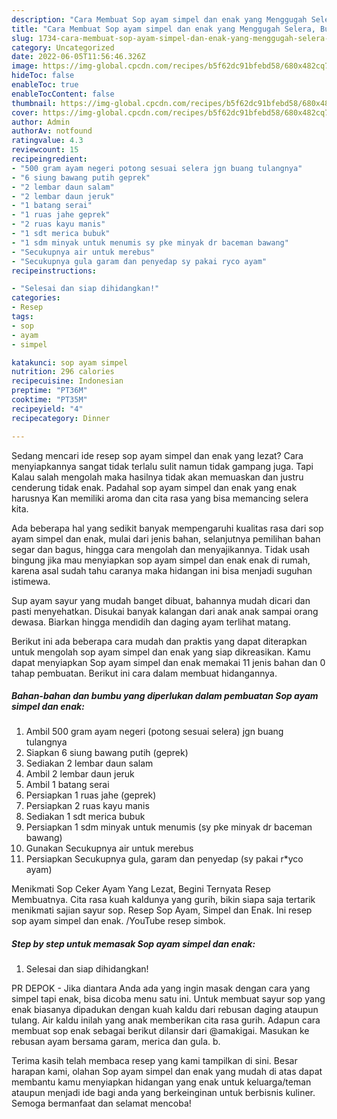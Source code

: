 ```yaml
---
description: "Cara Membuat Sop ayam simpel dan enak yang Menggugah Selera, Buat Buka Puasa Lezat"
title: "Cara Membuat Sop ayam simpel dan enak yang Menggugah Selera, Buat Buka Puasa Lezat"
slug: 1734-cara-membuat-sop-ayam-simpel-dan-enak-yang-menggugah-selera-buat-buka-puasa-lezat
category: Uncategorized
date: 2022-06-05T11:56:46.326Z
image: https://img-global.cpcdn.com/recipes/b5f62dc91bfebd58/680x482cq70/sop-ayam-simpel-dan-enak-foto-resep-utama.jpg
hideToc: false
enableToc: true
enableTocContent: false
thumbnail: https://img-global.cpcdn.com/recipes/b5f62dc91bfebd58/680x482cq70/sop-ayam-simpel-dan-enak-foto-resep-utama.jpg
cover: https://img-global.cpcdn.com/recipes/b5f62dc91bfebd58/680x482cq70/sop-ayam-simpel-dan-enak-foto-resep-utama.jpg
author: Admin
authorAv: notfound
ratingvalue: 4.3
reviewcount: 15
recipeingredient:
- "500 gram ayam negeri potong sesuai selera jgn buang tulangnya"
- "6 siung bawang putih geprek"
- "2 lembar daun salam"
- "2 lembar daun jeruk"
- "1 batang serai"
- "1 ruas jahe geprek"
- "2 ruas kayu manis"
- "1 sdt merica bubuk"
- "1 sdm minyak untuk menumis sy pke minyak dr baceman bawang"
- "Secukupnya air untuk merebus"
- "Secukupnya gula garam dan penyedap sy pakai ryco ayam"
recipeinstructions:

- "Selesai dan siap dihidangkan!"
categories:
- Resep
tags:
- sop
- ayam
- simpel

katakunci: sop ayam simpel 
nutrition: 296 calories
recipecuisine: Indonesian
preptime: "PT36M"
cooktime: "PT35M"
recipeyield: "4"
recipecategory: Dinner

---
```



Sedang mencari ide resep sop ayam simpel dan enak yang lezat? Cara menyiapkannya sangat tidak terlalu sulit namun tidak gampang juga. Tapi Kalau salah mengolah maka hasilnya tidak akan memuaskan dan justru cenderung tidak enak. Padahal sop ayam simpel dan enak yang enak harusnya Kan memiliki aroma dan cita rasa yang bisa memancing selera kita.


Ada beberapa hal yang sedikit banyak mempengaruhi kualitas rasa dari sop ayam simpel dan enak, mulai dari jenis bahan, selanjutnya pemilihan bahan segar dan bagus, hingga cara mengolah dan menyajikannya. Tidak usah bingung jika mau menyiapkan sop ayam simpel dan enak enak di rumah, karena asal sudah tahu caranya maka hidangan ini bisa menjadi suguhan istimewa.

Sup ayam sayur yang mudah banget dibuat, bahannya mudah dicari dan pasti menyehatkan. Disukai banyak kalangan dari anak anak sampai orang dewasa. Biarkan hingga mendidih dan daging ayam terlihat matang.


Berikut ini ada beberapa cara mudah dan praktis yang dapat diterapkan untuk mengolah sop ayam simpel dan enak yang siap dikreasikan. Kamu dapat menyiapkan Sop ayam simpel dan enak memakai 11 jenis bahan dan 0 tahap pembuatan. Berikut ini cara dalam membuat hidangannya.

<!--inarticleads1-->

##### Bahan-bahan dan bumbu yang diperlukan dalam pembuatan Sop ayam simpel dan enak:

1. Ambil 500 gram ayam negeri (potong sesuai selera) jgn buang tulangnya
1. Siapkan 6 siung bawang putih (geprek)
1. Sediakan 2 lembar daun salam
1. Ambil 2 lembar daun jeruk
1. Ambil 1 batang serai
1. Persiapkan 1 ruas jahe (geprek)
1. Persiapkan 2 ruas kayu manis
1. Sediakan 1 sdt merica bubuk
1. Persiapkan 1 sdm minyak untuk menumis (sy pke minyak dr baceman bawang)
1. Gunakan Secukupnya air untuk merebus
1. Persiapkan Secukupnya gula, garam dan penyedap (sy pakai r*yco ayam)


Menikmati Sop Ceker Ayam Yang Lezat, Begini Ternyata Resep Membuatnya. Cita rasa kuah kaldunya yang gurih, bikin siapa saja tertarik menikmati sajian sayur sop. Resep Sop Ayam, Simpel dan Enak. Ini resep sop ayam simpel dan enak. /YouTube resep simbok. 

<!--inarticleads2-->

##### Step by step untuk memasak Sop ayam simpel dan enak:


1. Selesai dan siap dihidangkan!

PR DEPOK - Jika diantara Anda ada yang ingin masak dengan cara yang simpel tapi enak, bisa dicoba menu satu ini. Untuk membuat sayur sop yang enak biasanya dipadukan dengan kuah kaldu dari rebusan daging ataupun tulang. Air kaldu inilah yang anak memberikan cita rasa gurih. Adapun cara membuat sop enak sebagai berikut dilansir dari @amakigai. Masukan ke rebusan ayam bersama garam, merica dan gula. b. 

Terima kasih telah membaca resep yang kami tampilkan di sini. Besar harapan kami, olahan Sop ayam simpel dan enak yang mudah di atas dapat membantu kamu menyiapkan hidangan yang enak untuk keluarga/teman ataupun menjadi ide bagi anda yang berkeinginan untuk berbisnis kuliner. Semoga bermanfaat dan selamat mencoba!
